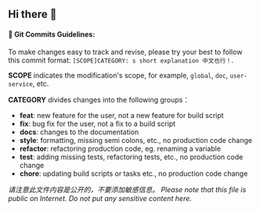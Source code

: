 ## Hi there 👋

#### 📝 Git Commits Guidelines:

To make changes easy to track and revise, please try your best to follow this commit format: `[SCOPE]CATEGORY: s short explanation 中文也行！`.

**SCOPE** indicates the modification's scope, for example, `global`, `doc`, `user-service`, etc.

**CATEGORY** divides changes into the following groups：  

* **feat**: new feature for the user, not a new feature for build script
* **fix**: bug fix for the user, not a fix to a build script
* **docs**: changes to the documentation
* **style**: formatting, missing semi colons, etc., no production code change
* **refactor**: refactoring production code, eg. renaming a variable
* **test**: adding missing tests, refactoring tests, etc., no production code change
* **chore**: updating build scripts or tasks etc., no production code change


*请注意此文件内容是公开的，不要添加敏感信息。*
*Please note that this file is public on Internet. Do not put any sensitive content here.*
<!--

**Here are some ideas to get you started:**

🙋‍♀️ A short introduction - what is your organization all about?
🌈 Contribution guidelines - how can the community get involved?
👩‍💻 Useful resources - where can the community find your docs? Is there anything else the community should know?
🍿 Fun facts - what does your team eat for breakfast?
🧙 Remember, you can do mighty things with the power of [Markdown](https://docs.github.com/github/writing-on-github/getting-started-with-writing-and-formatting-on-github/basic-writing-and-formatting-syntax)
-->
